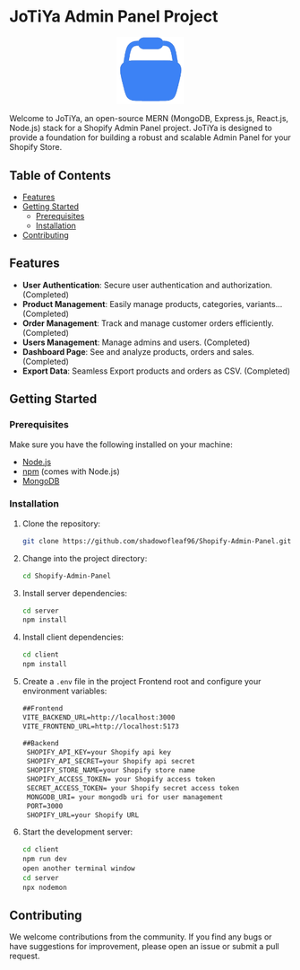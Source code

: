 # JoTiYa Admin Panel Project

<p align="center">
  <img src="https://github.com/shadowofleaf96/Shopify-Admin-Panel/blob/06f1a58c55965f418755e4badf59142b42e3fffe/client/public/LOGO_APP.webp" alt="JoTiYa Logo" width="120"/>
</p>

Welcome to JoTiYa, an open-source MERN (MongoDB, Express.js, React.js, Node.js) stack for a Shopify Admin Panel project. JoTiYa is designed to provide a foundation for building a robust and scalable Admin Panel for your Shopify Store.

## Table of Contents

- [Features](#features)
- [Getting Started](#getting-started)
  - [Prerequisites](#prerequisites)
  - [Installation](#installation)
- [Contributing](#contributing)

## Features

- **User Authentication**: Secure user authentication and authorization. (Completed)
- **Product Management**: Easily manage products, categories, variants... (Completed)
- **Order Management**: Track and manage customer orders efficiently. (Completed)
- **Users Management**: Manage admins and users. (Completed)
- **Dashboard Page**: See and analyze products, orders and sales. (Completed)
- **Export Data**: Seamless Export products and orders as CSV. (Completed)

## Getting Started

### Prerequisites

Make sure you have the following installed on your machine:

- [Node.js](https://nodejs.org/)
- [npm](https://www.npmjs.com/) (comes with Node.js)
- [MongoDB](https://www.mongodb.com/try/download/community)

### Installation

1. Clone the repository:

   ```bash
   git clone https://github.com/shadowofleaf96/Shopify-Admin-Panel.git
   ```

2. Change into the project directory:

   ```bash
   cd Shopify-Admin-Panel
   ```

3. Install server dependencies:

   ```bash
   cd server
   npm install
   ```

4. Install client dependencies:

   ```bash
   cd client
   npm install
   ```

5. Create a `.env` file in the project Frontend root and configure your environment variables:

   ``` env
   ##Frontend
   VITE_BACKEND_URL=http://localhost:3000
   VITE_FRONTEND_URL=http://localhost:5173
   ```

   ``` env
   ##Backend
    SHOPIFY_API_KEY=your Shopify api key
    SHOPIFY_API_SECRET=your Shopify api secret
    SHOPIFY_STORE_NAME=your Shopify store name
    SHOPIFY_ACCESS_TOKEN= your Shopify access token
    SECRET_ACCESS_TOKEN= your Shopify secret access token
    MONGODB_URI= your mongodb uri for user management
    PORT=3000
    SHOPIFY_URL=your Shopify URL
   ```

6. Start the development server:

   ```bash
   cd client
   npm run dev
   open another terminal window
   cd server
   npx nodemon
   ```

## Contributing

We welcome contributions from the community. If you find any bugs or have suggestions for improvement, please open an issue or submit a pull request.
